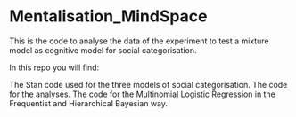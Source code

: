 # Mentalisation_MindSpace
This is the code to analyse the data of the experiment to test a mixture model as cognitive model for social categorisation.

In this repo you will find:

The Stan code used for the three models of social categorisation.
The code for the analyses.
The code for the Multinomial Logistic Regression in the Frequentist and Hierarchical Bayesian way.


